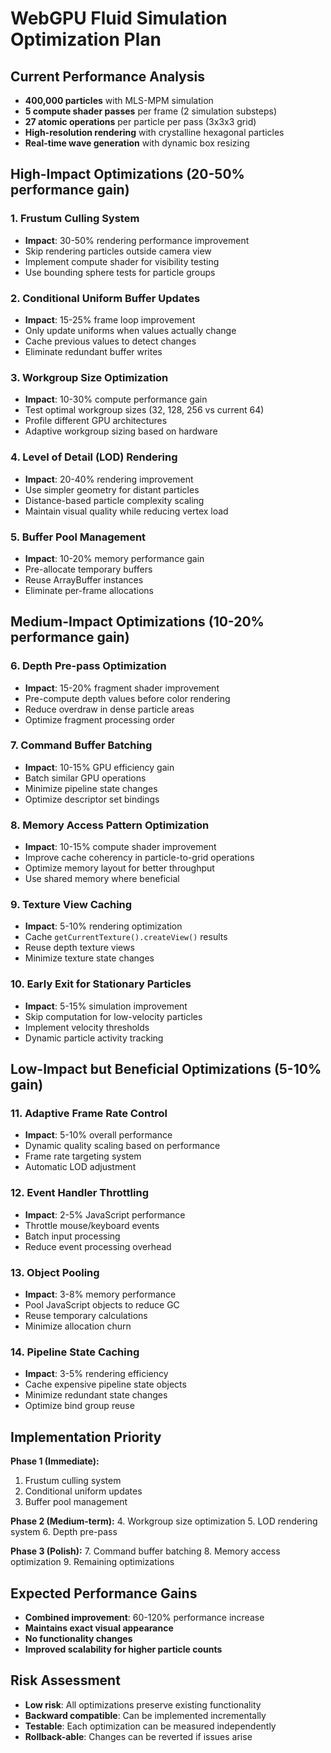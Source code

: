 # WebGPU Fluid Simulation Optimization Plan

## Current Performance Analysis
- **400,000 particles** with MLS-MPM simulation
- **5 compute shader passes** per frame (2 simulation substeps)
- **27 atomic operations** per particle per pass (3x3x3 grid)
- **High-resolution rendering** with crystalline hexagonal particles
- **Real-time wave generation** with dynamic box resizing

## High-Impact Optimizations (20-50% performance gain)

### 1. Frustum Culling System
- **Impact**: 30-50% rendering performance improvement
- Skip rendering particles outside camera view
- Implement compute shader for visibility testing
- Use bounding sphere tests for particle groups

### 2. Conditional Uniform Buffer Updates
- **Impact**: 15-25% frame loop improvement
- Only update uniforms when values actually change
- Cache previous values to detect changes
- Eliminate redundant buffer writes

### 3. Workgroup Size Optimization
- **Impact**: 10-30% compute performance gain
- Test optimal workgroup sizes (32, 128, 256 vs current 64)
- Profile different GPU architectures
- Adaptive workgroup sizing based on hardware

### 4. Level of Detail (LOD) Rendering
- **Impact**: 20-40% rendering improvement
- Use simpler geometry for distant particles
- Distance-based particle complexity scaling
- Maintain visual quality while reducing vertex load

### 5. Buffer Pool Management
- **Impact**: 10-20% memory performance gain
- Pre-allocate temporary buffers
- Reuse ArrayBuffer instances
- Eliminate per-frame allocations

## Medium-Impact Optimizations (10-20% performance gain)

### 6. Depth Pre-pass Optimization
- **Impact**: 15-20% fragment shader improvement
- Pre-compute depth values before color rendering
- Reduce overdraw in dense particle areas
- Optimize fragment processing order

### 7. Command Buffer Batching
- **Impact**: 10-15% GPU efficiency gain
- Batch similar GPU operations
- Minimize pipeline state changes
- Optimize descriptor set bindings

### 8. Memory Access Pattern Optimization
- **Impact**: 10-15% compute shader improvement
- Improve cache coherency in particle-to-grid operations
- Optimize memory layout for better throughput
- Use shared memory where beneficial

### 9. Texture View Caching
- **Impact**: 5-10% rendering optimization
- Cache `getCurrentTexture().createView()` results
- Reuse depth texture views
- Minimize texture state changes

### 10. Early Exit for Stationary Particles
- **Impact**: 5-15% simulation improvement
- Skip computation for low-velocity particles
- Implement velocity thresholds
- Dynamic particle activity tracking

## Low-Impact but Beneficial Optimizations (5-10% gain)

### 11. Adaptive Frame Rate Control
- **Impact**: 5-10% overall performance
- Dynamic quality scaling based on performance
- Frame rate targeting system
- Automatic LOD adjustment

### 12. Event Handler Throttling
- **Impact**: 2-5% JavaScript performance
- Throttle mouse/keyboard events
- Batch input processing
- Reduce event processing overhead

### 13. Object Pooling
- **Impact**: 3-8% memory performance
- Pool JavaScript objects to reduce GC
- Reuse temporary calculations
- Minimize allocation churn

### 14. Pipeline State Caching
- **Impact**: 3-5% rendering efficiency
- Cache expensive pipeline state objects
- Minimize redundant state changes
- Optimize bind group reuse

## Implementation Priority

**Phase 1 (Immediate):**
1. Frustum culling system
2. Conditional uniform updates
3. Buffer pool management

**Phase 2 (Medium-term):**
4. Workgroup size optimization
5. LOD rendering system
6. Depth pre-pass

**Phase 3 (Polish):**
7. Command buffer batching
8. Memory access optimization
9. Remaining optimizations

## Expected Performance Gains
- **Combined improvement**: 60-120% performance increase
- **Maintains exact visual appearance**
- **No functionality changes**
- **Improved scalability for higher particle counts**

## Risk Assessment
- **Low risk**: All optimizations preserve existing functionality
- **Backward compatible**: Can be implemented incrementally
- **Testable**: Each optimization can be measured independently
- **Rollback-able**: Changes can be reverted if issues arise
